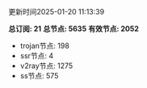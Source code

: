更新时间2025-01-20 11:13:39

**总订阅: 21**
**总节点: 5635**
**有效节点: 2052**
- trojan节点: 198
- ssr节点: 4
- v2ray节点: 1275
- ss节点: 575
